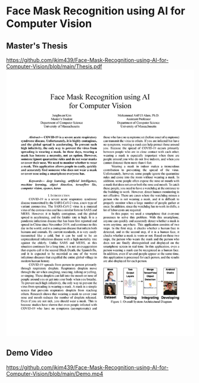 # Face Mask Recognition using AI for Computer Vision

## Master's Thesis
https://github.com/jkim439/Face-Mask-Recognition-using-AI-for-Computer-Vision/blob/main/Thesis.pdf
![](Thesis.png?raw=true)

## Demo Video
https://github.com/jkim439/Face-Mask-Recognition-using-AI-for-Computer-Vision/blob/main/Demo.mp4

